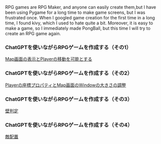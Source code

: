 RPG games are RPG Maker, and anyone can easily create them,but I have been using Pygame for a long time to make game screens, but I was frustrated once. 
When I googled game creation for the first time in a long time, I found kivy, which I used to hate quite a bit. Moreover, it is easy to make a game, so I immediately made PongBall, but this time I will try to create an RPG game again.

### ChatGPTを使いながらRPGゲームを作成する（その1）
[Map画面の表示とPlayerの移動を可能とする](https://qiita.com/akeyi2018/items/d88835795d571b60f489)
### ChatGPTを使いながらRPGゲームを作成する（その2）
[Playerの座標プロパティとMap画面のWindowの大きさの調整](https://qiita.com/akeyi2018/items/1d8b93c6cf03f77f7c7e)
### ChatGPTを使いながらRPGゲームを作成する（その3）
[壁判定](https://qiita.com/akeyi2018/items/18dd8be84f7f2d7f9e81)

### ChatGPTを使いながらRPGゲームを作成する（その4）
[敵配置](https://qiita.com/akeyi2018/items/613fd559f74a618d4992)
